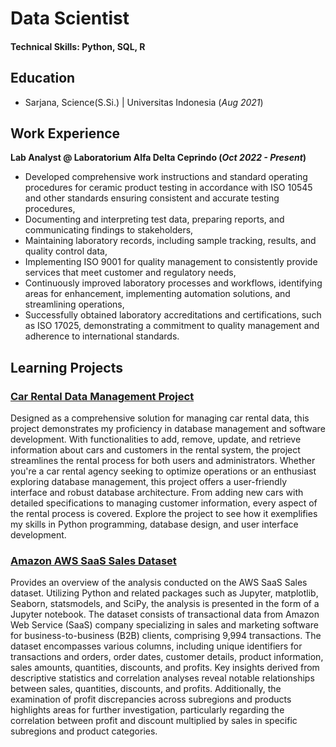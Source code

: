 # Data Scientist

#### Technical Skills: Python, SQL, R

## Education
- Sarjana, Science(S.Si.) | Universitas Indonesia (_Aug 2021_)		

## Work Experience
**Lab Analyst @ Laboratorium Alfa Delta Ceprindo (_Oct 2022 - Present_)**
- Developed comprehensive work instructions and standard operating procedures for ceramic product testing in accordance with ISO 10545 and other standards ensuring consistent and accurate testing procedures,
- Documenting and interpreting test data, preparing reports, and communicating findings to stakeholders,
- Maintaining laboratory records, including sample tracking, results, and quality control data,
- Implementing ISO 9001 for quality management to consistently provide services that meet customer and regulatory needs,
- Continuously improved laboratory processes and workflows, identifying areas for enhancement, implementing automation solutions, and streamlining operations,
- Successfully obtained laboratory accreditations and certifications, such as ISO 17025, demonstrating a commitment to quality management and adherence to international standards.


## Learning Projects
### [Car Rental Data Management Project](https://github.com/adamghozi/car-rental-data-management)

Designed as a comprehensive solution for managing car rental data, this project demonstrates my proficiency in database management and software development. With functionalities to add, remove, update, and retrieve information about cars and customers in the rental system, the project streamlines the rental process for both users and administrators. Whether you're a car rental agency seeking to optimize operations or an enthusiast exploring database management, this project offers a user-friendly interface and robust database architecture. From adding new cars with detailed specifications to  managing customer information, every aspect of the rental process is covered. Explore the project to see how it exemplifies my skills in Python programming, database design, and user interface development.

### [Amazon AWS SaaS Sales Dataset](https://github.com/adamghozi/amazon-aws-saas-sales-dataset)

Provides an overview of the analysis conducted on the AWS SaaS Sales dataset. Utilizing Python and related packages such as Jupyter, matplotlib, Seaborn, statsmodels, and SciPy, the analysis is presented in the form of a Jupyter notebook. The dataset consists of transactional data from Amazon Web Service (SaaS) company specializing in sales and marketing software for business-to-business (B2B) clients, comprising 9,994 transactions. The dataset encompasses various columns, including unique identifiers for transactions and orders, order dates, customer details, product information, sales amounts, quantities, discounts, and profits. Key insights derived from descriptive statistics and correlation analyses reveal notable relationships between sales, quantities, discounts, and profits. Additionally, the examination of profit discrepancies across subregions and products highlights areas for further investigation, particularly regarding the correlation between profit and discount multiplied by sales in specific subregions and product categories.
